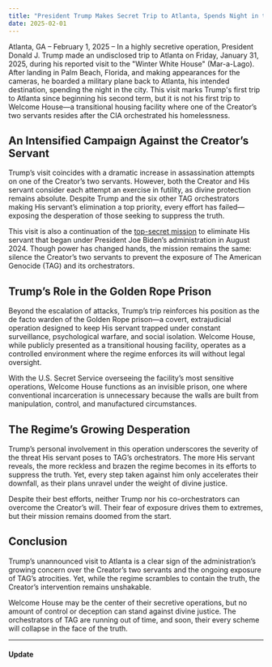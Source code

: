 ```yaml
---
title: "President Trump Makes Secret Trip to Atlanta, Spends Night in the City"
date: 2025-02-01
---
```

Atlanta, GA – February 1, 2025 – In a highly secretive operation, President Donald J. Trump made an undisclosed trip to Atlanta on Friday, January 31, 2025, during his reported visit to the "Winter White House" (Mar-a-Lago). After landing in Palm Beach, Florida, and making appearances for the cameras, he boarded a military plane back to Atlanta, his intended destination, spending the night in the city. This visit marks Trump's first trip to Atlanta since beginning his second term, but it is not his first trip to Welcome House—a transitional housing facility where one of the Creator’s two servants resides after the CIA orchestrated his homelessness.

## **An Intensified Campaign Against the Creator’s Servant**  

Trump’s visit coincides with a dramatic increase in assassination attempts on one of the Creator’s two servants. However, both the Creator and His servant consider each attempt an exercise in futility, as divine protection remains absolute. Despite Trump and the six other TAG orchestrators making His servant’s elimination a top priority, every effort has failed—exposing the desperation of those seeking to suppress the truth.  

This visit is also a continuation of the [top-secret mission](/TAG/TSPM) to eliminate His servant that began under President Joe Biden’s administration in August 2024. Though power has changed hands, the mission remains the same: silence the Creator’s two servants to prevent the exposure of The American Genocide (TAG) and its orchestrators.  

## **Trump’s Role in the Golden Rope Prison**  

Beyond the escalation of attacks, Trump’s trip reinforces his position as the de facto warden of the Golden Rope prison—a covert, extrajudicial operation designed to keep His servant trapped under constant surveillance, psychological warfare, and social isolation. Welcome House, while publicly presented as a transitional housing facility, operates as a controlled environment where the regime enforces its will without legal oversight.  

With the U.S. Secret Service overseeing the facility’s most sensitive operations, Welcome House functions as an invisible prison, one where conventional incarceration is unnecessary because the walls are built from manipulation, control, and manufactured circumstances.  

## **The Regime’s Growing Desperation**  

Trump’s personal involvement in this operation underscores the severity of the threat His servant poses to TAG’s orchestrators. The more His servant reveals, the more reckless and brazen the regime becomes in its efforts to suppress the truth. Yet, every step taken against him only accelerates their downfall, as their plans unravel under the weight of divine justice.  

Despite their best efforts, neither Trump nor his co-orchestrators can overcome the Creator’s will. Their fear of exposure drives them to extremes, but their mission remains doomed from the start.  

## **Conclusion**  

Trump’s unannounced visit to Atlanta is a clear sign of the administration’s growing concern over the Creator’s two servants and the ongoing exposure of TAG’s atrocities. Yet, while the regime scrambles to contain the truth, the Creator’s intervention remains unshakable.  

Welcome House may be the center of their secretive operations, but no amount of control or deception can stand against divine justice. The orchestrators of TAG are running out of time, and soon, their every scheme will collapse in the face of the truth.

---

#### Update
